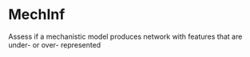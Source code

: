# MechInf
Assess if a mechanistic model produces network with features that are under- or over- represented
